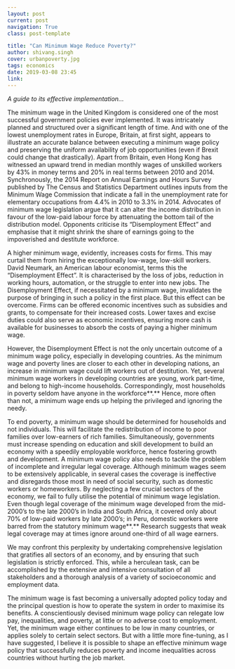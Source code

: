 ```yaml
---
layout: post
current: post
navigation: True
class: post-template

title: "Can Minimum Wage Reduce Poverty?"
author: shivang.singh
cover: urbanpoverty.jpg
tags: economics
date: 2019-03-08 23:45
link: 
---
```

<em>A guide to its effective implementation…</em>

The minimum wage in the United Kingdom is considered one of the most successful
government policies ever implemented. It was intricately planned and structured
over a significant length of time. And with one of the lowest unemployment rates
in Europe, Britain, at first sight, appears to illustrate an accurate balance
between executing a minimum wage policy and preserving the uniform availability
of job opportunities (even if Brexit could change that drastically). Apart from
Britain, even Hong Kong has witnessed an upward trend in median monthly wages of
unskilled workers by 43% in money terms and 20% in real terms between 2010 and 2014. Synchronously, the 2014 Report on Annual Earnings and Hours Survey
published by The Census and Statistics Department outlines inputs from the
Minimum Wage Commission that indicate a fall in the unemployment rate for
elementary occupations from 4.4% in 2010 to 3.3% in 2014. Advocates of minimum
wage legislation argue that it can alter the income distribution in favour of
the low-paid labour force by attenuating the bottom tail of the distribution
model. Opponents criticise its “Disemployment Effect” and emphasise that it
might shrink the share of earnings going to the impoverished and destitute
workforce.

A higher minimum wage, evidently, increases costs for firms. This may curtail
them from hiring the exceptionally low-wage, low-skill workers. David Neumark,
an American labour economist, terms this the “Disemployment Effect”. It is
characterised by the loss of jobs, reduction in working hours, automation, or
the struggle to enter into new jobs. The Disemployment Effect, if necessitated
by a minimum wage, invalidates the purpose of bringing in such a policy in the
first place. But this effect can be overcome. Firms can be offered economic
incentives such as subsidies and grants, to compensate for their increased
costs. Lower taxes and excise duties could also serve as economic incentives,
ensuring more cash is available for businesses to absorb the costs of paying a
higher minimum wage.

However, the Disemployment Effect is not the only uncertain outcome of a minimum
wage policy, especially in developing countries. As the minimum wage and poverty
lines are closer to each other in developing nations, an increase in minimum
wage could lift workers out of destitution. Yet, several minimum wage workers in
developing countries are young, work part-time, and belong to high-income
households. Correspondingly, most households in poverty seldom have anyone in
the workforce**.** Hence, more often than not, a minimum wage ends up helping
the privileged and ignoring the needy.

To end poverty, a minimum wage should be determined for households and not
individuals. This will facilitate the redistribution of income to poor families
over low-earners of rich families. Simultaneously, governments must increase
spending on education and skill development to build an economy with a speedily
employable workforce, hence fostering growth and development. A minimum wage
policy also needs to tackle the problem of incomplete and irregular legal
coverage. Although minimum wages seem to be extensively applicable, in several
cases the coverage is ineffective and disregards those most in need of social
security, such as domestic workers or homeworkers. By neglecting a few crucial
sectors of the economy, we fail to fully utilise the potential of minimum wage
legislation. Even though legal coverage of the minimum wage developed from the
mid-2000’s to the late 2000’s in India and South Africa, it covered only about
70% of low-paid workers by late 2000’s; in Peru, domestic workers were barred
from the statutory minimum wage**.** Research suggests that weak legal coverage
may at times ignore around one-third of all wage earners.

We may confront this perplexity by undertaking comprehensive legislation that
gratifies all sectors of an economy, and by ensuring that such legislation is
strictly enforced. This, while a herculean task, can be accomplished by the
extensive and intensive consultation of all stakeholders and a thorough analysis
of a variety of socioeconomic and employment data.

The minimum wage is fast becoming a universally adopted policy today and the
principal question is how to operate the system in order to maximise its
benefits. A conscientiously devised minimum wage policy can relegate low pay,
inequalities, and poverty, at little or no adverse cost to employment. Yet, the
minimum wage either continues to be low in many countries, or applies solely to
certain select sectors. But with a little more fine-tuning, as I have suggested,
I believe it is possible to shape an effective minimum wage policy that
successfully reduces poverty and income inequalities across countries without
hurting the job market.
